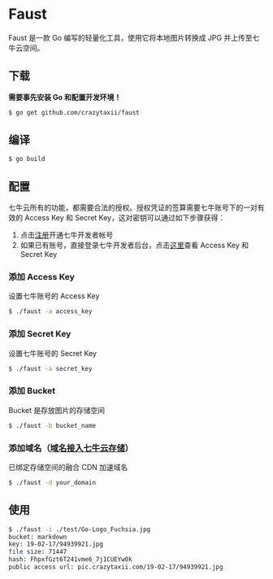 # Faust

Faust 是一款 Go 编写的轻量化工具，使用它将本地图片转换成 JPG 并上传至七牛云空间。

## 下载

**需要事先安装 Go 和配置开发环境！**

```bash
$ go get github.com/crazytaxii/faust
```

## 编译

```bash
$ go build
```

## 配置

七牛云所有的功能，都需要合法的授权。授权凭证的签算需要七牛账号下的一对有效的 Access Key 和 Secret Key，这对密钥可以通过如下步骤获得：

1. 点击[注册](https://portal.qiniu.com/signup?ref=developer.qiniu.com)开通七牛开发者帐号
2. 如果已有账号，直接登录七牛开发者后台，点击[这里](https://portal.qiniu.com/user/key)查看 Access Key 和 Secret Key

### 添加 Access Key

设置七牛账号的 Access Key

```bash
$ ./faust -a access_key
```

### 添加 Secret Key

设置七牛账号的 Secret Key

```bash
$ ./faust -a secret_key
```

### 添加 Bucket

Bucket 是存放图片的存储空间

```bash
$ ./faust -b bucket_name
```

### 添加域名（[域名接入七牛云存储](https://developer.qiniu.com/fusion/manual/4939/the-domain-name-to-access)）

已绑定存储空间的融合 CDN 加速域名

```bash
$ ./faust -d your_domain
```

## 使用

```bash
$ ./faust -i ./test/Go-Logo_Fuchsia.jpg
bucket: markdown
key: 19-02-17/94939921.jpg
file size: 71447
hash: FhpxfGzt6T241vme6_7j1CUEYw0k
public access url: pic.crazytaxii.com/19-02-17/94939921.jpg
```
